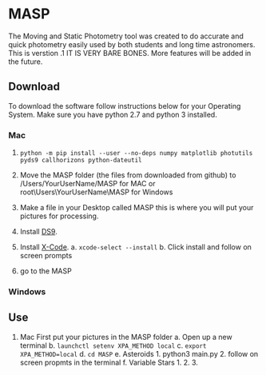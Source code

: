 # MASP
The Moving and Static Photometry tool was created to do accurate and quick photometry easily used by both students and long time astronomers. This is verstion .1 IT IS VERY BARE BONES. More features will be added in the future.
## Download
To download the software follow instructions below for your Operating System. Make sure you have python 2.7 and python 3 installed.
### Mac
1. ```python -m pip install --user --no-deps numpy matplotlib photutils pyds9 callhorizons python-dateutil```

2. Move the MASP folder (the files from downloaded from github) to /Users/YourUserName/MASP for MAC or root\Users\YourUserName\MASP for Windows

3. Make a file in your Desktop called MASP this is where you will put your pictures for processing.

4. Install [DS9](http://www.example.com/).

5. Install [X-Code]().
	a. ```xcode-select --install```
	b. Click install and follow on screen prompts

6. go to the MASP
### Windows


## Use

1. Mac
First put your pictures in the MASP folder
	a. Open up a new terminal
	b. ```launchctl setenv XPA_METHOD local```
	c. ```export XPA_METHOD=local```
	d. ```cd MASP```
	e. Asteroids
		1. python3 main.py
		2. follow on screen propmts in the terminal
	f. Variable Stars
		1.
		2.
		3.
